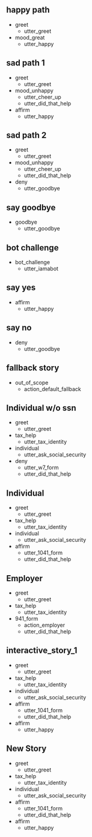 ## happy path
* greet
  - utter_greet
* mood_great
  - utter_happy

## sad path 1
* greet
  - utter_greet
* mood_unhappy
  - utter_cheer_up
  - utter_did_that_help
* affirm
  - utter_happy

## sad path 2
* greet
  - utter_greet
* mood_unhappy
  - utter_cheer_up
  - utter_did_that_help
* deny
  - utter_goodbye

## say goodbye
* goodbye
  - utter_goodbye

## bot challenge
* bot_challenge
  - utter_iamabot

## say yes
* affirm
  - utter_happy

## say no
* deny
  - utter_goodbye

## fallback story
* out_of_scope
  - action_default_fallback

## Individual w/o ssn
* greet
  - utter_greet
* tax_help
  - utter_tax_identity
* individual
  - utter_ask_social_security
* deny
  - utter_w7_form
  - utter_did_that_help

## Individual
* greet
  - utter_greet
* tax_help
  - utter_tax_identity
* individual
  - utter_ask_social_security
* affirm
  - utter_1041_form
  - utter_did_that_help

## Employer
* greet
  - utter_greet
* tax_help
  - utter_tax_identity
* 941_form
  - action_employer
  - utter_did_that_help

## interactive_story_1
* greet
    - utter_greet
* tax_help
    - utter_tax_identity
* individual
    - utter_ask_social_security
* affirm
    - utter_1041_form
    - utter_did_that_help
* affirm
    - utter_happy

## New Story

* greet
    - utter_greet
* tax_help
    - utter_tax_identity
* individual
    - utter_ask_social_security
* affirm
    - utter_1041_form
    - utter_did_that_help
* affirm
    - utter_happy
